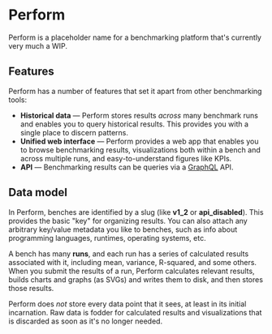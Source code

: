 # Perform

Perform is a placeholder name for a benchmarking platform that's currently very
much a WIP.

## Features

Perform has a number of features that set it apart from other benchmarking
tools:

* **Historical data** — Perform stores results *across* many benchmark runs and
  enables you to query historical results. This provides you with a single place
  to discern patterns.
* **Unified web interface** — Perform provides a web app that enables you to
  browse benchmarking results, visualizations both within a bench and across
  multiple runs, and easy-to-understand figures like KPIs. 
* **API** — Benchmarking results can be queries via a [GraphQL] API.

## Data model

In Perform, benches are identified by a slug (like **v1_2** or
**api_disabled**). This provides the basic "key" for organizing results. You can
also attach any arbitrary key/value metadata you like to benches, such as info
about programming languages, runtimes, operating systems, etc.

A bench has many **runs**, and each run has a series of calculated results
associated with it, including mean, variance, R-squared, and some others. When
you submit the results of a run, Perform calculates relevant results, builds
charts and graphs (as SVGs) and writes them to disk, and then stores those
results.

Perform does *not* store every data point that it sees, at least in its initial
incarnation. Raw data is fodder for calculated results and visualizations that
is discarded as soon as it's no longer needed.

[graphql]: https://graphql.org
